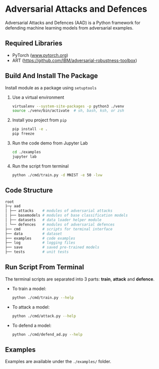 # Adversarial Attacks and Defences

Adversarial Attacks and Defences (AAD) is a Python framework for defending machine learning models from adversarial examples.

## Required Libraries

- PyTorch (www.pytorch.org)
- ART (https://github.com/IBM/adversarial-robustness-toolbox)

## Build And Install The Package

Install module as a package using `setuptools`

1. Use a virtual environment

   ```bash
   virtualenv --system-site-packages -p python3 ./venv
   source ./venv/bin/activate  # sh, bash, ksh, or zsh
   ```

1. Install you project from `pip`

   ```bash
   pip install -e .
   pip freeze
   ```

1. Run the code demo from Jupyter Lab

   ```bash
   cd ./examples
   jupyter lab
   ```

1. Run the script from terminal

   ```bash
   python ./cmd/train.py -d MNIST -e 50 -lvw
   ```

## Code Structure

```bash
root
├─┬ aad
│ ├── attacks    # modules of adversarial attacks
│ ├── basemodels # modules of base classification models
│ ├── datasets   # data loader helper module
│ └── defences   # modules of adversarial defences
├── cmd          # scripts for terminal interface
├── data         # dataset
├── examples     # code examples
├── log          # logging files
├── save         # saved pre-trained models
├── tests        # unit tests
```

## Run Script From Terminal

The terminal scripts are separated into 3 parts: **train**, **attack** and **defence**.

- To train a model:

  ```bash
  python ./cmd/train.py --help
  ```

- To attack a model:

  ```bash
  python ./cmd/attack.py --help
  ```

- To defend a model:

  ```bash
  python ./cmd/defend_ad.py --help
  ```

## Examples

Examples are available under the `./examples/` folder.
